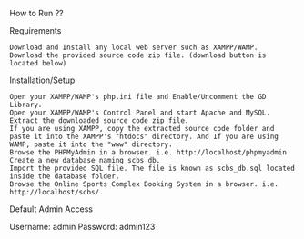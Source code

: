 How to Run ??

Requirements

    Download and Install any local web server such as XAMPP/WAMP.
    Download the provided source code zip file. (download button is located below)

Installation/Setup

    Open your XAMPP/WAMP's php.ini file and Enable/Uncomment the GD Library.
    Open your XAMPP/WAMP's Control Panel and start Apache and MySQL.
    Extract the downloaded source code zip file.
    If you are using XAMPP, copy the extracted source code folder and paste it into the XAMPP's "htdocs" directory. And If you are using WAMP, paste it into the "www" directory.
    Browse the PHPMyAdmin in a browser. i.e. http://localhost/phpmyadmin
    Create a new database naming scbs_db.
    Import the provided SQL file. The file is known as scbs_db.sql located inside the database folder.
    Browse the Online Sports Complex Booking System in a browser. i.e. http://localhost/scbs/.

Default Admin Access

Username: admin
Password: admin123
